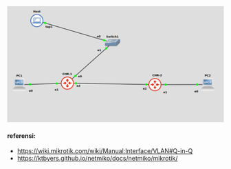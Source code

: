 ![](https://github.com/danielcristho/netmiko_q-in-q_vlan/blob/master/topology.png)

#### referensi: 
- https://wiki.mikrotik.com/wiki/Manual:Interface/VLAN#Q-in-Q
- https://ktbyers.github.io/netmiko/docs/netmiko/mikrotik/